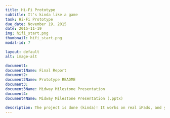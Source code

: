```yaml
---
title: Hi-Fi Prototype
subtitle: It's kinda like a game
task: Hi-Fi Prototype
due_date: November 19, 2015
date: 2015-11-19
img: hifi_start.png
thumbnail: hifi_start.png
modal-id: 7

layout: default
alt: image-alt

document1:
document1Name: Final Report 
document2: 
document2Name: Prototype README 
document3: 
document3Name: Midway Milestone Presentation
document4:
document4Name: Midway Milestone Presentation (.pptx)

description: The project is done (kinda)! It works on real iPads, and you can feel free to test it out <a href="https://web.stanford.edu/class/cs147/projects/behavior/The_Penguins/">here</a>.
---
```

